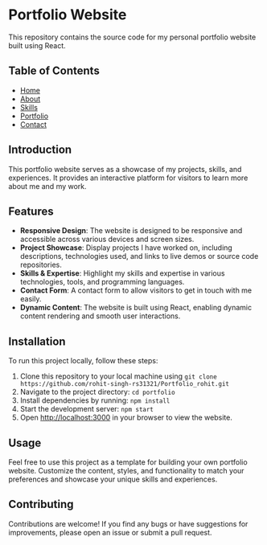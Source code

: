# Portfolio Website

This repository contains the source code for my personal portfolio website built using React.

## Table of Contents

- [Home](#homw)
- [About](#about)
- [Skills](#skills)
- [Portfolio](#portfolio)
- [Contact](#contact)

## Introduction

This portfolio website serves as a showcase of my projects, skills, and experiences. It provides an interactive platform for visitors to learn more about me and my work.

## Features

- **Responsive Design**: The website is designed to be responsive and accessible across various devices and screen sizes.
- **Project Showcase**: Display projects I have worked on, including descriptions, technologies used, and links to live demos or source code repositories.
- **Skills & Expertise**: Highlight my skills and expertise in various technologies, tools, and programming languages.
- **Contact Form**: A contact form to allow visitors to get in touch with me easily.
- **Dynamic Content**: The website is built using React, enabling dynamic content rendering and smooth user interactions.

## Installation

To run this project locally, follow these steps:

1. Clone this repository to your local machine using `git clone https://github.com/rohit-singh-rs31321/Portfolio_rohit.git`
2. Navigate to the project directory: `cd portfolio`
3. Install dependencies by running: `npm install`
4. Start the development server: `npm start`
5. Open [http://localhost:3000](http://localhost:3000) in your browser to view the website.

## Usage

Feel free to use this project as a template for building your own portfolio website. Customize the content, styles, and functionality to match your preferences and showcase your unique skills and experiences.

## Contributing

Contributions are welcome! If you find any bugs or have suggestions for improvements, please open an issue or submit a pull request. 

